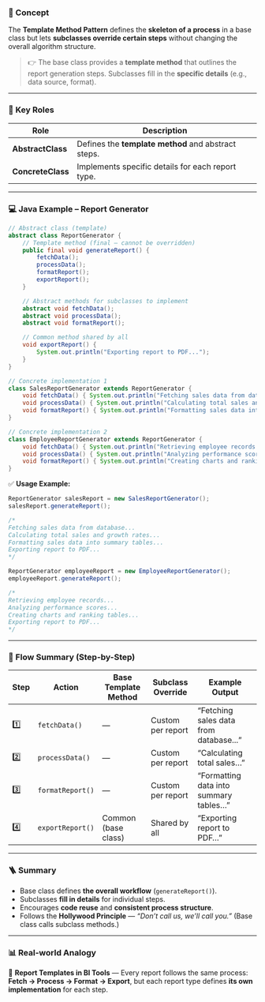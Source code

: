 ### 🧠 Concept

The **Template Method Pattern** defines the **skeleton of a process** in a base class
but lets **subclasses override certain steps** without changing the overall algorithm structure.

> 👉 The base class provides a **template method** that outlines the report generation steps.
> Subclasses fill in the **specific details** (e.g., data source, format).

---

### 🧱 Key Roles

| Role              | Description                                         |
| ----------------- | --------------------------------------------------- |
| **AbstractClass** | Defines the **template method** and abstract steps. |
| **ConcreteClass** | Implements specific details for each report type.   |

---

### 💻 Java Example – Report Generator

```java
// Abstract class (template)
abstract class ReportGenerator {
    // Template method (final – cannot be overridden)
    public final void generateReport() {
        fetchData();
        processData();
        formatReport();
        exportReport();
    }

    // Abstract methods for subclasses to implement
    abstract void fetchData();
    abstract void processData();
    abstract void formatReport();

    // Common method shared by all
    void exportReport() {
        System.out.println("Exporting report to PDF...");
    }
}

// Concrete implementation 1
class SalesReportGenerator extends ReportGenerator {
    void fetchData() { System.out.println("Fetching sales data from database..."); }
    void processData() { System.out.println("Calculating total sales and growth rates..."); }
    void formatReport() { System.out.println("Formatting sales data into summary tables..."); }
}

// Concrete implementation 2
class EmployeeReportGenerator extends ReportGenerator {
    void fetchData() { System.out.println("Retrieving employee records..."); }
    void processData() { System.out.println("Analyzing performance scores..."); }
    void formatReport() { System.out.println("Creating charts and ranking tables..."); }
}
```

✅ **Usage Example:**

```java
ReportGenerator salesReport = new SalesReportGenerator();
salesReport.generateReport();

/*
Fetching sales data from database...
Calculating total sales and growth rates...
Formatting sales data into summary tables...
Exporting report to PDF...
*/

ReportGenerator employeeReport = new EmployeeReportGenerator();
employeeReport.generateReport();

/*
Retrieving employee records...
Analyzing performance scores...
Creating charts and ranking tables...
Exporting report to PDF...
*/
```

---

### 🧠 Flow Summary (Step-by-Step)

| Step | Action           | Base Template Method | Subclass Override | Example Output                         |
| ---- | ---------------- | -------------------- | ----------------- | -------------------------------------- |
| 1️⃣  | `fetchData()`    | —                    | Custom per report | “Fetching sales data from database...” |
| 2️⃣  | `processData()`  | —                    | Custom per report | “Calculating total sales…”             |
| 3️⃣  | `formatReport()` | —                    | Custom per report | “Formatting data into summary tables…” |
| 4️⃣  | `exportReport()` | Common (base class)  | Shared by all     | “Exporting report to PDF…”             |

---

### 🪜 Summary

* Base class defines **the overall workflow** (`generateReport()`).
* Subclasses **fill in details** for individual steps.
* Encourages **code reuse** and **consistent process structure**.
* Follows the **Hollywood Principle** —
  *“Don’t call us, we’ll call you.”* (Base class calls subclass methods.)

---

### 📊 Real-world Analogy

🧾 **Report Templates in BI Tools** —
Every report follows the same process:
**Fetch → Process → Format → Export**,
but each report type defines **its own implementation** for each step.
